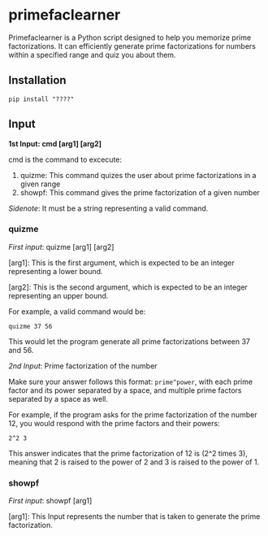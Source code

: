 # primefaclearner
Primefaclearner is a Python script designed to help you memorize prime factorizations. It can efficiently generate prime factorizations for numbers within a specified range and quiz you about them.

## Installation
```
pip install "????"
```

## Input
**1st Input: cmd [arg1] [arg2]**

cmd is the command to excecute:

1. quizme: This command quizes the user about prime factorizations in a given range
2. showpf: This command gives the prime factorization of a given number

*Sidenote*: It must be a string representing a valid command.

### quizme
*First input*: quizme [arg1] [arg2]

[arg1]: This is the first argument, which is expected to be an integer representing a lower bound.

[arg2]: This is the second argument, which is expected to be an integer representing an upper bound. 

For example, a valid command would be:

```
quizme 37 56
```
This would let the program generate all prime factorizations between 37 and 56.

*2nd Input*: Prime factorization of the number

Make sure your answer follows this format: `prime^power`, with each prime factor and its power separated by a space, and multiple prime factors separated by a space as well.

For example, if the program asks for the prime factorization of the number 12, you would respond with the prime factors and their powers:

```
2^2 3
```

This answer indicates that the prime factorization of 12 is \(2^2 times 3\), meaning that 2 is raised to the power of 2 and 3 is raised to the power of 1. 

### showpf
*First input*: showpf [arg1]

[arg1]: This Input represents the number that is taken to generate the prime factorization.

